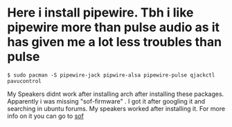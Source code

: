 # Here i install pipewire. Tbh i like pipewire more than pulse audio as it has given me a lot less troubles than  pulse 

```
$ sudo pacman -S pipewire-jack pipwire-alsa pipewire-pulse qjackctl pavucontrol
```

My Speakers didnt work after installing arch after installing these packages. Apparently i was missing "sof-firmware" . I got it after googling it and searching in ubuntu forums. My speakers worked after installing it. For more info on it you can go to [sof](https://www.sofproject.org/) 
